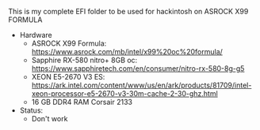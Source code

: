    This is my complete EFI folder to be used for hackintosh on ASROCK X99 FORMULA
   
   * Hardware
      * ASROCK X99 Formula: https://www.asrock.com/mb/intel/x99%20oc%20formula/
      * Sapphire RX-580 nitro+ 8GB oc: https://www.sapphiretech.com/en/consumer/nitro-rx-580-8g-g5
      * XEON E5-2670 V3 ES: https://ark.intel.com/content/www/us/en/ark/products/81709/intel-xeon-processor-e5-2670-v3-30m-cache-2-30-ghz.html
      * 16 GB DDR4 RAM Corsair 2133
   * Status:
      * Don't work
      
